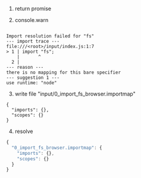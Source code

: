 1. return promise

2. console.warn
```console

Import resolution failed for "fs"
--- import trace ---
file:///<root>/input/index.js:1:7
> 1 | import "fs";
    |       ^
  2 | 
--- reason ---
there is no mapping for this bare specifier
--- suggestion 1 ---
use runtime: "node"

```

3. write file "input/0_import_fs_browser.importmap"
```importmap
{
  "imports": {},
  "scopes": {}
}
```

4. resolve
```js
{
  "0_import_fs_browser.importmap": {
    "imports": {},
    "scopes": {}
  }
}
```